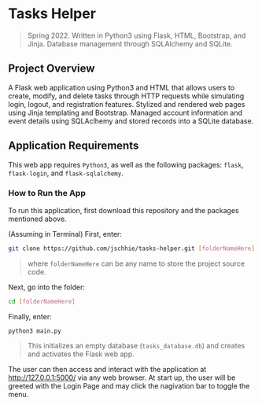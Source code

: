 # Tasks Helper
> Spring 2022. Written in Python3 using Flask, HTML, Bootstrap, and Jinja. Database management through SQLAlchemy and SQLite.

## Project Overview
A Flask web application using Python3 and HTML that allows users to create, modify, and delete tasks through HTTP requests while simulating login, logout, and registration features. 
Stylized and rendered web pages using Jinja templating and Bootstrap.
Managed account information and event details using SQLAclhemy and stored records into a SQLite database.

## Application Requirements
This web app requires ```Python3```, as well as the following packages: ```flask```, ```flask-login```, and ```flask-sqlalchemy```.

### How to Run the App
To run this application, first download this repository and the packages mentioned above.

(Assuming in Terminal) First, enter:
```bash 
git clone https://github.com/jschhie/tasks-helper.git [folderNameHere]
```
> where ```folderNameHere``` can be any name to store the project source code.

Next, go into the folder: 
```bash 
cd [folderNameHere]
```

Finally, enter:
```bash
python3 main.py
```

> This initializes an empty database (```tasks_database.db```) and creates and activates the Flask web app. 

The user can then access and interact with the application at http://127.0.0.1:5000/ via any web browser. 
At start up, the user will be greeted with the Login Page and may click the nagivation bar to toggle the menu.
